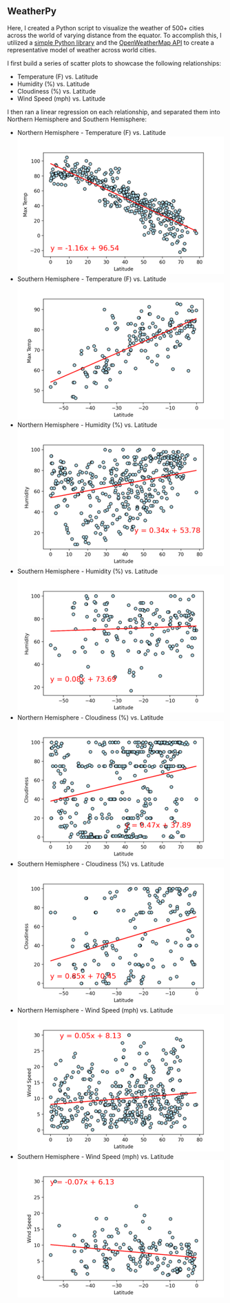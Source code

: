 ## WeatherPy

Here, I created a Python script to visualize the weather of 500+ cities across the world of varying distance from the equator. To accomplish this, I utilized a [simple Python library](https://pypi.python.org/pypi/citipy) and the [OpenWeatherMap API](https://openweathermap.org/api) to create a representative model of weather across world cities.

I first build a series of scatter plots to showcase the following relationships:

* Temperature (F) vs. Latitude
* Humidity (%) vs. Latitude
* Cloudiness (%) vs. Latitude
* Wind Speed (mph) vs. Latitude

I then ran a linear regression on each relationship, and separated them into Northern Hemisphere and Southern Hemisphere:

* Northern Hemisphere - Temperature (F) vs. Latitude
![](WeatherPy/Images/nmt.PNG)
* Southern Hemisphere - Temperature (F) vs. Latitude
![](WeatherPy/Images/smt.PNG)
* Northern Hemisphere - Humidity (%) vs. Latitude
![](WeatherPy/Images/nh.PNG)
* Southern Hemisphere - Humidity (%) vs. Latitude
![](WeatherPy/Images/sh.PNG)
* Northern Hemisphere - Cloudiness (%) vs. Latitude
![](WeatherPy/Images/nc.PNG)
* Southern Hemisphere - Cloudiness (%) vs. Latitude
![](WeatherPy/Images/sc.PNG)
* Northern Hemisphere - Wind Speed (mph) vs. Latitude
![](WeatherPy/Images/nws.PNG)
* Southern Hemisphere - Wind Speed (mph) vs. Latitude
![](WeatherPy/Images/sws.PNG)